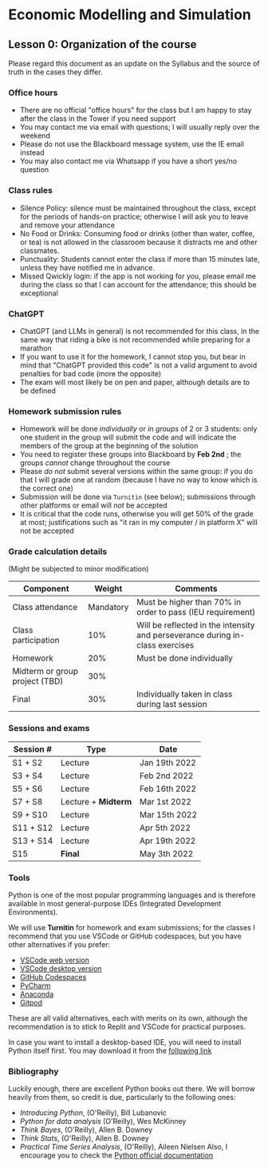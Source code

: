 # Economic Modelling and Simulation
## Lesson 0: Organization of the course

Please regard this document as an update on the Syllabus and the source of truth in the cases they differ.

### Office hours

* There are no official "office hours" for the class but I am happy to stay after the class in the Tower if you need support
* You may contact me via email with questions; I will usually reply over the weekend
* Please do not use the Blackboard message system, use the IE email instead
* You may also contact me via Whatsapp if you have a short yes/no question
 
### Class rules

* Silence Policy: silence must be maintained throughout the class, except for the periods of hands-on practice; otherwise I will ask you to leave and remove your attendance
* No Food or Drinks: Consuming food or drinks (other than water, coffee, or tea) is not allowed in the classroom because it distracts me and other classmates.
* Punctuality: Students cannot enter the class if more than 15 minutes late, unless they have notified me in advance.
* Missed Qwickly login: if the app is not working for you, please email me during the class so that I can account for the attendance; this should be exceptional

### ChatGPT

* ChatGPT (and LLMs in general) is not recommended for this class, in the same way that riding a bike is not recommended while preparing for a marathon
* If you want to use it for the homework, I cannot stop you, but bear in mind that "ChatGPT provided this code" is not a valid argument to avoid penalties for bad code (more the opposite)
* The exam will most likely be on pen and paper, although details are to be defined

### Homework submission rules

* Homework will be done *individually* or *in groups* of 2 or 3 students: only one student in the group will submit the code and will indicate the members of the group at the beginning of the solution
* You need to register these groups into Blackboard by **Feb 2nd** ; the groups *cannot* change throughout the course
* Please *do not* submit several versions within the same group: if you do that I will grade one at random (because I have no way to know which is the correct one)
* Submission will be done via `Turnitin` (see below); submissions through other platforms or email will *not* be accepted
* It is critical that the code runs, otherwise you will get 50% of the grade at most; justifications such as "it ran in my computer / in platform X" will not be accepted

### Grade calculation details
(Might be subjected to minor modification)

| Component | Weight   | Comments |
|-----------|----------|----------|
| Class attendance | Mandatory | Must be higher than 70% in order to pass (IEU requirement)
| Class participation | 10% | Will be reflected in the intensity and perseverance during in-class exercises
| Homework | 20% | Must be done individually |
| Midterm or group project (TBD) | 30% | |
| Final | 30% | Individually taken in class during last session |

### Sessions and exams
| Session # | Type | Date |
|-----------|------------|---------------------|
| S1 + S2 | Lecture | Jan 19th 2022 |
| S3 + S4 | Lecture | Feb 2nd 2022 |
| S5 + S6 | Lecture | Feb 16th 2022 |
| S7 + S8 | Lecture + **Midterm** | Mar 1st 2022 |
| S9 + S10 | Lecture | Mar 15th 2022 |
| S11 + S12 | Lecture | Apr 5th 2022 |
| S13 + S14 | Lecture | Apr 19th 2022 |
| S15 | **Final** | May 3th 2022 |

### Tools

Python is one of the most popular programming languages and is therefore available in most general-purpose IDEs (Integrated Development Environments).

We will use **Turnitin** for homework and exam submissions; for the classes I recommend that you use VSCode or GitHub codespaces, but you have other alternatives if you prefer:

- [VSCode web version](https://vscode.dev/)
- [VSCode desktop version](https://code.visualstudio.com/download)
- [GitHub Codespaces](https://github.com/features/codespaces)
- [PyCharm](https://www.jetbrains.com/pycharm/download/#section=mac)
- [Anaconda](https://www.anaconda.com/products/individual)
- [Gitpod](https://www.gitpod.io/)

These are all valid alternatives, each with merits on its own, although the recommendation is to stick to Replit and VSCode for practical purposes.

In case you want to install a desktop-based IDE, you will need to install Python itself first. You may download it from the [following link](https://www.python.org/downloads/)

### Bibliography

Luckily enough, there are excellent Python books out there. We will borrow heavily from them, so credit is due, particularly to the following ones:
- _Introducing Python_, (O'Reilly), Bill Lubanovic
- _Python for data analysis_ (O'Reilly), Wes McKinney
- _Think Bayes_, (O'Reilly), Allen B. Downey
- _Think Stats_, (O'Reilly), Allen B. Downey
- _Practical Time Series Analysis_, (O'Reilly), Aileen Nielsen
Also, I encourage you to check the [Python official documentation](https://docs.python.org/3/)
